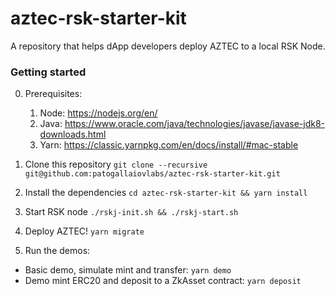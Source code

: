 # aztec-rsk-starter-kit

A repository that helps dApp developers deploy AZTEC to a local RSK Node.

### Getting started
0. Prerequisites:
   1. Node: https://nodejs.org/en/
   1. Java: https://www.oracle.com/java/technologies/javase/javase-jdk8-downloads.html
   2. Yarn: https://classic.yarnpkg.com/en/docs/install/#mac-stable  

1. Clone this repository `git clone --recursive git@github.com:patogallaiovlabs/aztec-rsk-starter-kit.git`

2. Install the dependencies `cd aztec-rsk-starter-kit && yarn install`

3. Start RSK node `./rskj-init.sh && ./rskj-start.sh`

4. Deploy AZTEC! `yarn migrate`

5. Run the demos:
- Basic demo, simulate mint and transfer: `yarn demo`
- Demo mint ERC20 and deposit to a ZkAsset contract: `yarn deposit`
